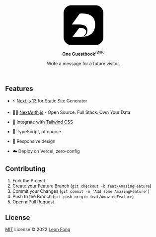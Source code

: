 <br>

<p align='center'>
  <img src='./static/logo.png' alt='One Guestbook - a online guestbook' width='128'/>
</p>

<p align='center'>
 <b>One Guestbook</b><sup><em>(WIP)</em></sup>
</p>

<p align='center'>
Write a message for a future visitor. <br>
</p>

<br>


<!-- <p align='center'>
<b>English</b> | <a href="https://github.com/antfu/vitesse/blob/main/README.zh-CN.md">简体中文</a>
</p> -->


## Features

- ⚡️ [Next.js 13](https://nextjs.org/)  for Static Site Generator

- 🤙🏻 [NextAuth.js](https://next-auth.js.org/)  -  Open Source. Full Stack. Own Your Data.

- 🎨 Integrate with  [Tailwind CSS](https://tailwindcss.com/)

- 🦾 TypeScript, of course

- 📱 Responsive design

- ☁️ Deploy on Vercel, zero-config

## Contributing

1. Fork the Project
2. Create your Feature Branch (`git checkout -b feat/AmazingFeature`)
3. Commit your Changes (`git commit -m 'Add some AmazingFeature'`)
4. Push to the Branch (`git push origin feat/AmazingFeature`)
5. Open a Pull Request

## License

[MIT](./LICENSE) License © 2022 [Leon Fong](https://github.com/leon-fong)
